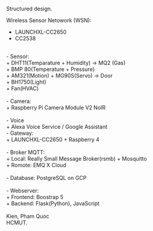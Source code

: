 Structured design.<br/>

Wireless Sensor Netowork (WSN):<br/>
+ LAUNCHXL-CC2650<br/>
+ CC2538<br/>
<br/>
- Sensor:<br/>
+ DHT11(Temparature + Humidity) -> MQ2 (Gas)<br/>
+ BMP 80(Temperature + Pressure)<br/>
+ AM321(Motion) + MG90S(Servo) -> Door<br/>
+ BH1750(Light)<br/>
+ Fan(HVAC)<br/>
<br/>
- Camera:<br/>
+ Raspberry Pi Camera Module V2 NoIR<br/>
<br/>
- Voice <br/>
+ Alexa Voice Service / Google Assistant 
<br/>
- Gateway:<br/>   
+ LAUNCHXL-CC2650 + Raspberry 4<br/>
<br/>
- Broker MQTT:<br/>
+ Local:  Really Small Message Broker(rsmb) +  Mosquitto<br/>
+ Romote: EMQ X Cloud<br/>
<br/>
- Database:  PostgreSQL on GCP<br/>
<br/>
- Webserver:<br/>
+ Frontend: Boostrap 5<br/>
+ Backend: Flask(Python), JavaScript<br/>
<br/>
Kien, Pham Quoc<br/>
HCMUT.<br/>

